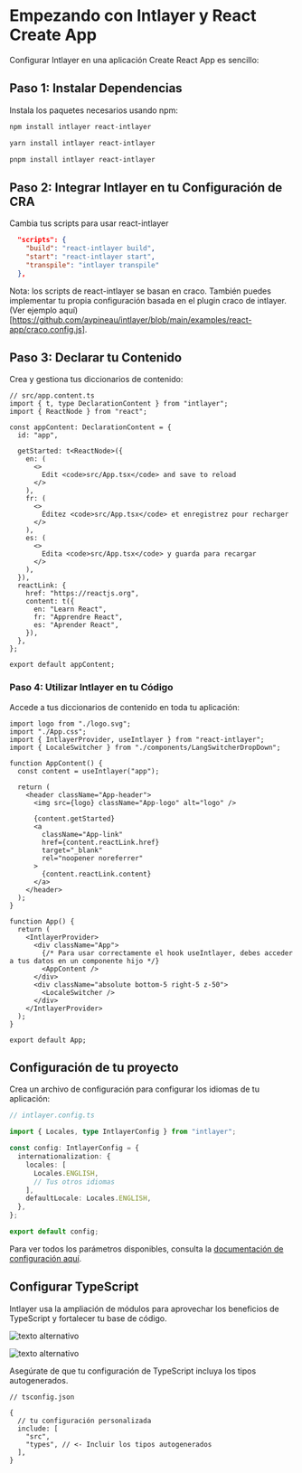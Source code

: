 # Empezando con Intlayer y React Create App

Configurar Intlayer en una aplicación Create React App es sencillo:

## Paso 1: Instalar Dependencias

Instala los paquetes necesarios usando npm:

```bash
npm install intlayer react-intlayer
```

```bash
yarn install intlayer react-intlayer
```

```bash
pnpm install intlayer react-intlayer
```

## Paso 2: Integrar Intlayer en tu Configuración de CRA

Cambia tus scripts para usar react-intlayer

```json
  "scripts": {
    "build": "react-intlayer build",
    "start": "react-intlayer start",
    "transpile": "intlayer transpile"
  },
```

Nota: los scripts de react-intlayer se basan en craco. También puedes implementar tu propia configuración basada en el plugin craco de intlayer. (Ver ejemplo aquí)[https://github.com/aypineau/intlayer/blob/main/examples/react-app/craco.config.js].

## Paso 3: Declarar tu Contenido

Crea y gestiona tus diccionarios de contenido:

```tsx
// src/app.content.ts
import { t, type DeclarationContent } from "intlayer";
import { ReactNode } from "react";

const appContent: DeclarationContent = {
  id: "app",

  getStarted: t<ReactNode>({
    en: (
      <>
        Edit <code>src/App.tsx</code> and save to reload
      </>
    ),
    fr: (
      <>
        Éditez <code>src/App.tsx</code> et enregistrez pour recharger
      </>
    ),
    es: (
      <>
        Edita <code>src/App.tsx</code> y guarda para recargar
      </>
    ),
  }),
  reactLink: {
    href: "https://reactjs.org",
    content: t({
      en: "Learn React",
      fr: "Apprendre React",
      es: "Aprender React",
    }),
  },
};

export default appContent;
```

### Paso 4: Utilizar Intlayer en tu Código

Accede a tus diccionarios de contenido en toda tu aplicación:

```tsx
import logo from "./logo.svg";
import "./App.css";
import { IntlayerProvider, useIntlayer } from "react-intlayer";
import { LocaleSwitcher } from "./components/LangSwitcherDropDown";

function AppContent() {
  const content = useIntlayer("app");

  return (
    <header className="App-header">
      <img src={logo} className="App-logo" alt="logo" />

      {content.getStarted}
      <a
        className="App-link"
        href={content.reactLink.href}
        target="_blank"
        rel="noopener noreferrer"
      >
        {content.reactLink.content}
      </a>
    </header>
  );
}

function App() {
  return (
    <IntlayerProvider>
      <div className="App">
        {/* Para usar correctamente el hook useIntlayer, debes acceder a tus datos en un componente hijo */}
        <AppContent />
      </div>
      <div className="absolute bottom-5 right-5 z-50">
        <LocaleSwitcher />
      </div>
    </IntlayerProvider>
  );
}

export default App;
```

## Configuración de tu proyecto

Crea un archivo de configuración para configurar los idiomas de tu aplicación:

```typescript
// intlayer.config.ts

import { Locales, type IntlayerConfig } from "intlayer";

const config: IntlayerConfig = {
  internationalization: {
    locales: [
      Locales.ENGLISH,
      // Tus otros idiomas
    ],
    defaultLocale: Locales.ENGLISH,
  },
};

export default config;
```

Para ver todos los parámetros disponibles, consulta la [documentación de configuración aquí](https://github.com/aypineau/intlayer/blob/main/docs/docs/configuration_es.md).

## Configurar TypeScript

Intlayer usa la ampliación de módulos para aprovechar los beneficios de TypeScript y fortalecer tu base de código.

![texto alternativo](https://github.com/aypineau/intlayer/blob/main/docs/assets/autocompletion.png)

![texto alternativo](https://github.com/aypineau/intlayer/blob/main/docs/assets/translation_error.png)

Asegúrate de que tu configuración de TypeScript incluya los tipos autogenerados.

```json5
// tsconfig.json

{
  // tu configuración personalizada
  include: [
    "src",
    "types", // <- Incluir los tipos autogenerados
  ],
}
```
